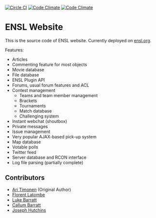 [![Circle CI](https://circleci.com/gh/ENSL/ensl.org.svg?style=svg)](https://circleci.com/gh/ENSL/ensl.org)
[![Code Climate](https://codeclimate.com/github/ENSL/ensl.org.png)](https://codeclimate.com/github/ENSL/ensl.org)
[![Code Climate](https://codeclimate.com/github/ENSL/ensl.org/coverage.png)](https://codeclimate.com/github/ENSL/ensl.org)

# ENSL Website

This is the source code of ENSL website. Currently deployed on [ensl.org](http://www.ensl.org).

Features:

- Articles
- Commenting feature for most objects
- Movie database 
- File database
- ENSL Plugin API
- Forums, usual forum features and ACL
- Contest management
    - Teams and team member management
    - Brackets
    - Tournaments
    - Match database
    - Challenging system
- Instant webchat (shoutbox)
- Private messages
- Issue management
- Very popular AJAX-based pick-up system
- Map database
- Votable polls
- Twitter feed
- Server database and RCON interface
- Log file parsing (partially complete)

## Contributors

- [Ari Timonen](https://github.com/jirikivaari) (Original Author)
- [Florent Latombe](https://github.com/flatombe)
- [Luke Barratt](https://github.com/lbarratt)
- [Callum Barratt](https://github.com/cbarratt)
- [Joseph Hutchins](https://github.com/taekwonjoe01)

